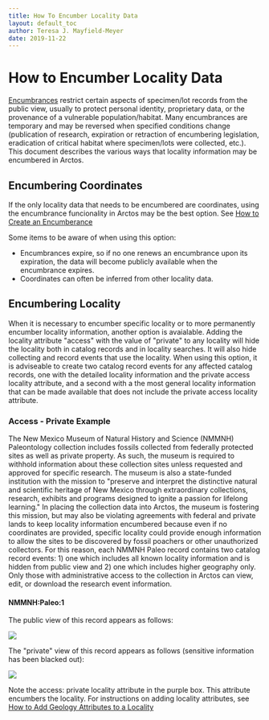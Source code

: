 ```yaml
---
title: How To Encumber Locality Data
layout: default_toc
author: Teresa J. Mayfield-Meyer
date: 2019-11-22
---
```

# How to Encumber Locality Data

[Encumbrances](/documentation/encumbrance) restrict certain aspects of specimen/lot records from the public view, usually to protect personal identity, proprietary data, or the provenance of a vulnerable population/habitat. Many encumbrances are temporary and may be reversed when specified conditions change (publication of research, expiration or retraction of encumbering legislation, eradication of critical habitat where specimen/lots were collected, etc.). This document describes the various ways that locality information may be encumbered in Arctos.

## Encumbering Coordinates

If the only locality data that needs to be encumbered are coordinates, using the encumbrance funcionality in Arctos may be the best option. See [How to Create an Encumberance](https://github.com/ArctosDB/documentation-wiki/blob/gh-pages/_how_to/How-to-Create-an-Encumbrance.markdown)

Some items to be aware of when using this option:

 - Encumbrances expire, so if no one renews an encumbrance upon its expiration, the data will become publicly available when the encumbrance expires.
 - Coordinates can often be inferred from other locality data.

## Encumbering Locality

When it is necessary to encumber specific locality or to more permanently encumber locality information, another option is avaialable.  Adding the locality attribute "access" with the value of "private" to any locality will hide the locality both in catalog records and in locality searches. It will also hide collecting and record events that use the locality. When using this option, it is adviseable to create two catalog record events for any affected catalog records, one with the detailed locality information and the private access locality attribute, and a second with a the most general locality information that can be made available that does not include the private access locality attribute.

### Access - Private Example

The New Mexico Museum of Natural History and Science (NMMNH) Paleontology collection includes fossils collected from federally protected sites as well as private property. As such, the museum is required to withhold information about these collection sites unless requested and approved for specific research. The museum is also a state-funded institution with the mission to "preserve and interpret the distinctive natural and scientific heritage of New Mexico through extraordinary collections, research, exhibits and programs designed to ignite a passion for lifelong learning." In placing the collection data into Arctos, the museum is fostering this mission, but may also be violating agreements with federal and private lands to keep locality information encumbered because even if no coordinates are provided, specific locality could provide enough information to allow the sites to be discovered by fossil poachers or other unauthorized collectors. For this reason, each NMMNH Paleo record contains two catalog record events: 1) one which includes all known locality information and is hidden from public view and 2) one which includes higher geography only. Only those with administrative access to the collection in Arctos can view, edit, or download the research event information.

#### NMMNH:Paleo:1

The public view of this record appears as follows:

![](https://raw.githubusercontent.com/ArctosDB/documentation-wiki/gh-pages/tutorial_images/encumber_locality/NMMNH_Paleo_1_public.JPG)

The "private" view of this record appears as follows (sensitive information has been blacked out):

![](https://raw.githubusercontent.com/ArctosDB/documentation-wiki/gh-pages/tutorial_images/encumber_locality/NMMNH_Paleo_1_private.jpg)

Note the access: private locality attribute in the purple box. This attribute encumbers the locality. For instructions on adding locality attributes, see [How to Add Geology Attributes to a Locality](http://handbook.arctosdb.org/how_to/How-to-Add-Geology-Attributes-to-a-Locality.html)
